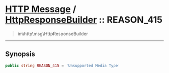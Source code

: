 # [HTTP Message](http.md) / [HttpResponseBuilder](http-HttpResponseBuilder.md) :: REASON_415
 > im\http\msg\HttpResponseBuilder
____

## Synopsis
```php
public string REASON_415 = 'Unsupported Media Type'
```
